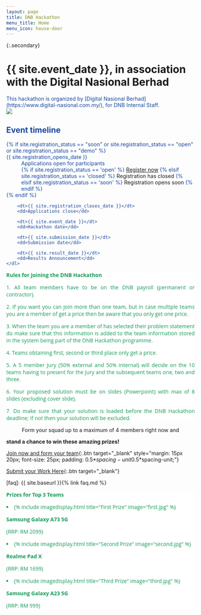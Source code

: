 ```yaml
---
layout: page
title: DNB Hackathon
menu_title: Home
menu_icon: house-door
---
```


{:.secondary}
# {{ site.event_date }}, in association with the Digital Nasional Berhad
<!-- REMOVE THIS SECTION when you use this template -->
<div class="lead" markdown="1" style="color: #17479E;">
This hackathon is organized by [Digital Nasional Berhad](https://www.digital-nasional.com.my/),
for DNB Internal Staff.

</div>
<!-- END of section to remove -->
<img src="{{ site.baseurl }}/images/leadingimages.jpg">

<div class="aside" style="color: #17479E;">
    <h2><i class="bi bi-calendar3"></i> Event timeline</h2>
    <dl>
        {% if site.registration_status == "soon" or site.registration_status == "open" or site.registration_status == "demo" %}
            <dt>{{ site.registration_opens_date }}</dt>
            <dd>
                Applications open for participants<br>
                {% if site.registration_status == 'open' %}
                    <a href="{{ site.baseurl }}{% link registration.md %}" class="btn">Register now</a>
                {% elsif site.registration_status == 'closed' %}
                    <a class="btn disabled">Registration has closed</a>
                {% elsif site.registration_status == 'soon' %}
                    <a class="btn disabled">Registration opens soon</a>
                {% endif %}
            </dd>
        {% endif %}

        <dt>{{ site.registration_closes_date }}</dt>
        <dd>Applications close</dd>

        <dt>{{ site.event_date }}</dt>
        <dd>Hackathon date</dd>

        <dt>{{ site.submission_date }}</dt>
        <dd>Submission date</dd>

        <dt>{{ site.result_date }}</dt>
        <dd>Results Announcement</dd>
    </dl>
</div>


<div class="page-content" aria-label="Content" style="background: white; font-family: 'Open Sans', 'Helvetica Neue', Helvetica, Arial, sans-serif; text-align: justify; text-justify: inter-word; color: #159957;">
<section>
<div class="wrapper">
<p style="font: 20px;"><b> Rules for joining the DNB Hackathon</b></p>
<p>1.	All team members have to be on the DNB payroll (permanent or contractor).</p>
<p>2.	If you want you can join more than one team, but in case multiple teams you are a member of get a price then be aware that you only get one price.</p>
<p>3.	When the team you are a member of has selected their problem statement do make sure that this information is added to the team information stored in the system being part of the DNB Hackathon programme.</p>
<p>4.	Teams obtaining first, second or third place only get a price.</p>
<p>5.	A 5 member Jury (50% external and 50% internal) will decide on the 10 teams having to present for the Jury and the subsequent teams one, two and three.</p>
<p>6.	Your proposed solution must be on slides (Powerpoint) with max of 8 slides (excluding cover slide).</p>
<p>7.	Do make sure that your solution is loaded before the DNB Hackathon deadline; If not then your solution will be excluded.</p>

</div>
</section>
</div>

  

<p></p>
<p></p>
<p style="font: 20px; text-align: center;">Form your squad up to a maximum of 4 members right now and</p>
<p><b>stand a chance to win these amazing prizes!</b></p>

[Join now and form your team](https://forms.office.com/Pages/ResponsePage.aspx?id=VUIF41YjAU2H6BEeteoS4LGYf9e_wDFGo65PpU1kp0pUMFJHMVROTlZWQ1IwMVlNWTlJWUhaRE83Ty4u){:.btn target="_blank" style="margin: 15px 20px; font-size: 25px; padding: 0.5*$spacing-unit 0.5*$spacing-unit;"}

[Submit your Work Here](https://digitalnasionalberhad-my.sharepoint.com/:f:/g/personal/mani_kagita_digital-nasional_com_my/ElranH5gA49Fk5Nll3-EL-cB9lGyHqo-Ln38v08fA2xwOg){:.btn target="_blank"}

[faq]: {{ site.baseurl }}{% link faq.md %}


  
<div class="page-content" aria-label="Content" style="background: white; font-family: 'Open Sans', 'Helvetica Neue', Helvetica, Arial, sans-serif; color: #159957;">
<section>
<div class="wrapper">
<p><b> Prizes for Top 3 Teams</b></p>
<u2 class="grid">

<li class="imag" markdown="1">
{% include imagedisplay.html title="First Prize" image="first.jpg" %}

<p><b>Samsung Galaxy A73 5G</b></p>
<p>(RRP: RM 2099)</p>
</li>

<li class="imag" markdown="1">
{% include imagedisplay.html title="Second Prize" image="second.jpg" %}

<p><b>Realme Pad X</b></p>
<p>(RRP: RM 1699)</p>
</li>

<li class="imag" markdown="1">
{% include imagedisplay.html title="Third Prize" image="third.jpg" %}

<p><b>Samsung Galaxy A23 5G</b></p>
<p>(RRP: RM 999)</p>
</li>

</u2>

</div>
</section>
</div>

